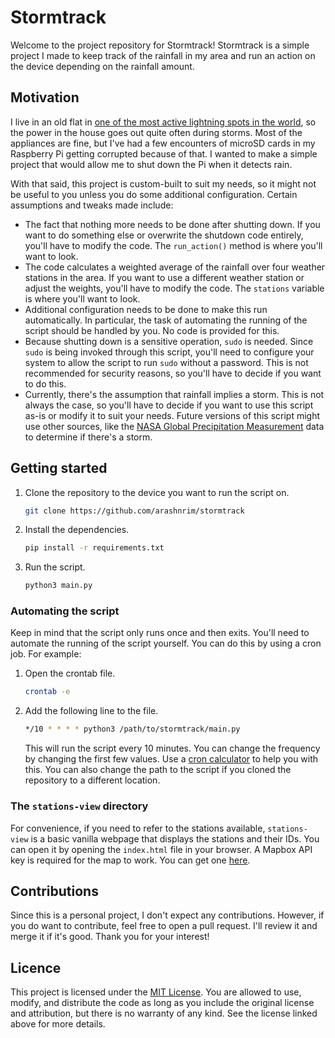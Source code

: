 # Stormtrack

Welcome to the project repository for Stormtrack! Stormtrack is a simple project I made to keep track of the rainfall in my area and run an action on the device depending on the rainfall amount.

## Motivation

I live in an old flat in [one of the most active lightning spots in the world](https://www.statista.com/statistics/1292520/global-leading-countries-by-total-lightning-density/), so the power in the house goes out quite often during storms. Most of the appliances are fine, but I've had a few encounters of microSD cards in my Raspberry Pi getting corrupted because of that. I wanted to make a simple project that would allow me to shut down the Pi when it detects rain.

With that said, this project is custom-built to suit my needs, so it might not be useful to you unless you do some additional configuration. Certain assumptions and tweaks made include:

- The fact that nothing more needs to be done after shutting down. If you want to do something else or overwrite the shutdown code entirely, you'll have to modify the code. The `run_action()` method is where you'll want to look.
- The code calculates a weighted average of the rainfall over four weather stations in the area. If you want to use a different weather station or adjust the weights, you'll have to modify the code. The `stations` variable is where you'll want to look.
- Additional configuration needs to be done to make this run automatically. In particular, the task of automating the running of the script should be handled by you. No code is provided for this.
- Because shutting down is a sensitive operation, `sudo` is needed. Since `sudo` is being invoked through this script, you'll need to configure your system to allow the script to run `sudo` without a password. This is not recommended for security reasons, so you'll have to decide if you want to do this.
- Currently, there's the assumption that rainfall implies a storm. This is not always the case, so you'll have to decide if you want to use this script as-is or modify it to suit your needs. Future versions of this script might use other sources, like the [NASA Global Precipitation Measurement](https://pmm.nasa.gov/data-access/downloads/gpm) data to determine if there's a storm.

## Getting started

1. Clone the repository to the device you want to run the script on.

   ```sh
   git clone https://github.com/arashnrim/stormtrack
   ```

2. Install the dependencies.

   ```sh
   pip install -r requirements.txt
   ```

3. Run the script.

   ```sh
   python3 main.py
   ```

### Automating the script

Keep in mind that the script only runs once and then exits. You'll need to automate the running of the script yourself. You can do this by using a cron job. For example:

1. Open the crontab file.

   ```sh
   crontab -e
   ```

2. Add the following line to the file.

   ```sh
   */10 * * * * python3 /path/to/stormtrack/main.py
   ```

   This will run the script every 10 minutes. You can change the frequency by changing the first few values. Use a [cron calculator](https://crontab.guru/) to help you with this. You can also change the path to the script if you cloned the repository to a different location.

### The `stations-view` directory

For convenience, if you need to refer to the stations available, `stations-view` is a basic vanilla webpage that displays the stations and their IDs. You can open it by opening the `index.html` file in your browser. A Mapbox API key is required for the map to work. You can get one [here](https://account.mapbox.com/access-tokens/).

## Contributions

Since this is a personal project, I don't expect any contributions. However, if you do want to contribute, feel free to open a pull request. I'll review it and merge it if it's good. Thank you for your interest!

## Licence

This project is licensed under the [MIT License](https://github.com/arashnrim/stormtrack/blob/main/LICENSE.md). You are allowed to use, modify, and distribute the code as long as you include the original license and attribution, but there is no warranty of any kind. See the license linked above for more details.
